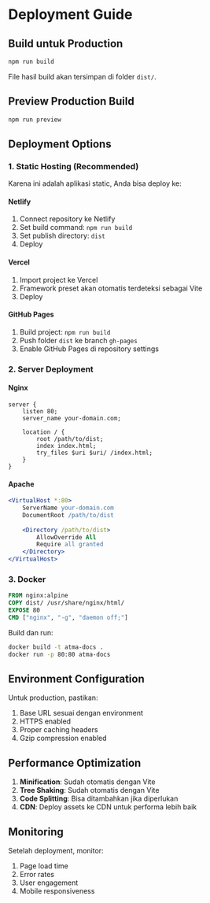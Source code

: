 # Deployment Guide

## Build untuk Production

```bash
npm run build
```

File hasil build akan tersimpan di folder `dist/`.

## Preview Production Build

```bash
npm run preview
```

## Deployment Options

### 1. Static Hosting (Recommended)

Karena ini adalah aplikasi static, Anda bisa deploy ke:

#### Netlify
1. Connect repository ke Netlify
2. Set build command: `npm run build`
3. Set publish directory: `dist`
4. Deploy

#### Vercel
1. Import project ke Vercel
2. Framework preset akan otomatis terdeteksi sebagai Vite
3. Deploy

#### GitHub Pages
1. Build project: `npm run build`
2. Push folder `dist` ke branch `gh-pages`
3. Enable GitHub Pages di repository settings

### 2. Server Deployment

#### Nginx
```nginx
server {
    listen 80;
    server_name your-domain.com;
    
    location / {
        root /path/to/dist;
        index index.html;
        try_files $uri $uri/ /index.html;
    }
}
```

#### Apache
```apache
<VirtualHost *:80>
    ServerName your-domain.com
    DocumentRoot /path/to/dist
    
    <Directory /path/to/dist>
        AllowOverride All
        Require all granted
    </Directory>
</VirtualHost>
```

### 3. Docker

```dockerfile
FROM nginx:alpine
COPY dist/ /usr/share/nginx/html/
EXPOSE 80
CMD ["nginx", "-g", "daemon off;"]
```

Build dan run:
```bash
docker build -t atma-docs .
docker run -p 80:80 atma-docs
```

## Environment Configuration

Untuk production, pastikan:
1. Base URL sesuai dengan environment
2. HTTPS enabled
3. Proper caching headers
4. Gzip compression enabled

## Performance Optimization

1. **Minification**: Sudah otomatis dengan Vite
2. **Tree Shaking**: Sudah otomatis dengan Vite
3. **Code Splitting**: Bisa ditambahkan jika diperlukan
4. **CDN**: Deploy assets ke CDN untuk performa lebih baik

## Monitoring

Setelah deployment, monitor:
1. Page load time
2. Error rates
3. User engagement
4. Mobile responsiveness
